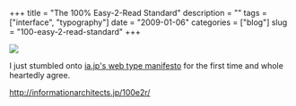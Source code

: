 +++
title = "The 100% Easy-2-Read Standard"
description = ""
tags = ["interface", "typography"]
date = "2009-01-06"
categories = ["blog"]
slug = "100-easy-2-read-standard"
+++



  <div class="notebook-screenshot"><a href="http://informationarchitects.jp/100e2r/"><img id='bluga-thumbnail-1434' class='bluga-thumbnail large' src='http://media.konigi.com/bluga/
wt49637eae0435a_0.jpg'/></a></div><p>I just stumbled onto <a href="http://informationarchitects.jp/100e2r/">ia.jp's web type manifesto</a> for the first time and whole heartedly agree. </p>
    
  <a href="http://informationarchitects.jp/100e2r/">http://informationarchitects.jp/100e2r/</a>
